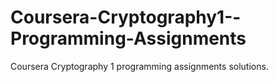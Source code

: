 # Coursera-Cryptography1--Programming-Assignments
Coursera Cryptography 1 programming assignments solutions.
